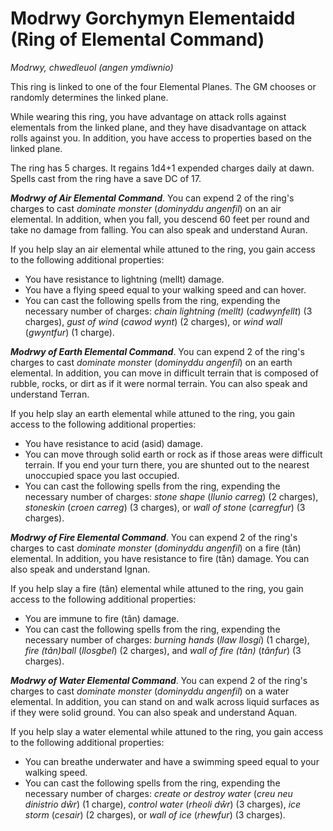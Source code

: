 # Modrwy Gorchymyn Elementaidd (Ring of Elemental Command)

*Modrwy, chwedleuol (angen ymdiwnio)*

This ring is linked to one of the four Elemental Planes. The GM chooses or randomly determines the linked plane.

While wearing this ring, you have advantage on attack rolls against elementals from the linked plane, and they have disadvantage on attack rolls against you. In addition, you have access to properties based on the linked plane.

The ring has 5 charges. It regains 1d4+1 expended charges daily at dawn. Spells cast from the ring have a save DC of 17.

***Modrwy of Air Elemental Command***. You can expend 2 of the ring's charges to cast *dominate monster* (*dominyddu angenfil*) on an air elemental. In addition, when you fall, you descend 60 feet per round and take no damage from falling. You can also speak and understand Auran.

If you help slay an air elemental while attuned to the ring, you gain access to the following additional properties:

- You have resistance to lightning (mellt) damage.
- You have a flying speed equal to your walking speed and can hover.
- You can cast the following spells from the ring, expending the necessary number of charges: *chain lightning (mellt)* (*cadwynfellt*) (3 charges), *gust of wind* (*cawod wynt*) (2 charges), or *wind wall* (*gwyntfur*) (1 charge).

***Modrwy of Earth Elemental Command***. You can expend 2 of the ring's charges to cast *dominate monster* (*dominyddu angenfil*) on an earth elemental. In addition, you can move in difficult terrain that is composed of rubble, rocks, or dirt as if it were normal terrain. You can also speak and understand Terran.

If you help slay an earth elemental while attuned to the ring, you gain access to the following additional properties:

- You have resistance to acid (asid) damage.
- You can move through solid earth or rock as if those areas were difficult terrain. If you end your turn there, you are shunted out to the nearest unoccupied space you last occupied.
- You can cast the following spells from the ring, expending the necessary number of charges: *stone shape* (*llunio carreg*) (2 charges), *stoneskin* (*croen carreg*) (3 charges), or *wall of stone* (*carregfur*) (3 charges).

***Modrwy of Fire Elemental Command***. You can expend 2 of the ring's charges to cast *dominate monster* (*dominyddu angenfil*) on a fire (tân) elemental. In addition, you have resistance to fire (tân) damage. You can also speak and understand Ignan.

If you help slay a fire (tân) elemental while attuned to the ring, you gain access to the following additional properties:

- You are immune to fire (tân) damage.
- You can cast the following spells from the ring, expending the necessary number of charges: *burning hands* (*llaw llosgi*) (1 charge), *fire (tân)ball* (*llosgbel*) (2 charges), and *wall of fire (tân)* (*tânfur*) (3 charges).

***Modrwy of Water Elemental Command***. You can expend 2 of the ring's charges to cast *dominate monster* (*dominyddu angenfil*) on a water elemental. In addition, you can stand on and walk across liquid surfaces as if they were solid ground. You can also speak and understand Aquan.

If you help slay a water elemental while attuned to the ring, you gain access to the following additional properties:

- You can breathe underwater and have a swimming speed equal to your walking speed.
- You can cast the following spells from the ring, expending the necessary number of charges: *create or destroy water* (*creu neu dinistrio dŵr*) (1 charge), *control water* (*rheoli dŵr*) (3 charges), *ice storm* (*cesair*) (2 charges), or *wall of ice* (*rhewfur*) (3 charges).